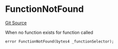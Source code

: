 # FunctionNotFound
[Git Source](https://github.com/thrackle-io/rules-engine/blob/1f87ef51d3f81854db8d1b233a920d59919e0ac3/src/client/token/handler/diamond/HandlerDiamond.sol)

When no function exists for function called


```solidity
error FunctionNotFound(bytes4 _functionSelector);
```

